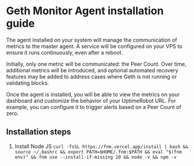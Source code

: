 # Geth Monitor Agent installation guide
The agent installed on your system will manage the communication of metrics to the master agent. A service will be configured on your VPS to ensure it runs continuously, even after a reboot.

Initially, only one metric will be communicated: the Peer Count. Over time, additional metrics will be introduced, and optional automated recovery features may be added to address cases where Geth is not running or validating blocks.

Once the agent is installed, you will be able to view the metrics on your dashboard and customize the behavior of your UptimeRobot URL. For example, you can configure it to trigger alerts based on a Peer Count of zero.

## Installation steps
1. Install Node JS
```curl -fsSL https://fnm.vercel.app/install | bash && source ~/.bashrc && export PATH=$HOME/.fnm:$PATH && eval "$(fnm env)" && fnm use --install-if-missing 20 && node -v && npm -v```
